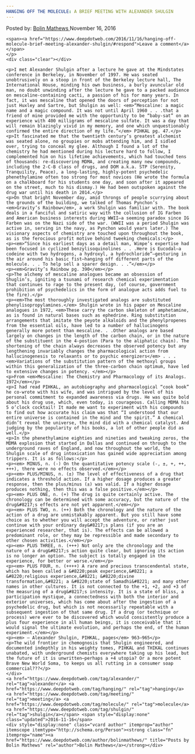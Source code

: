```yaml
---
HANGING OFF THE MOLECULE: A BRIEF MEETING WITH ALEXANDER SHULGIN
---
```

<article class="post-listing post-16430 post type-post status-publish format-standard has-post-thumbnail hentry  tag-alexander tag-hanging tag-meeting tag-molecule tag-shulgin">
    <div class="post-inner">
        <span>Posted by: <a href="https://www.deepdotweb.com/author/bolinmathews/" title="">Bolin Mathews </a></span>
    <span>November 16, 2016</span>
    
    <span><a href="https://www.deepdotweb.com/2016/11/16/hanging-off-molecule-brief-meeting-alexander-shulgin/#respond">Leave a comment</a></span>
    </p>
    <div class="clear"></div>
    
    <p>I met Alexander Shulgin after a lecture he gave at the Mindstates conference in Berkeley, in November of 1997. He was seated unobtrusively on a stoop in front of the Berkeley lecture hall, The International House, minding his own business, a burly avuncular old man, no doubt unwinding after the lecture he gave to a packed audience on mescaline-containing cacti, a passion of his for many years. In fact, it was mescaline that opened the doors of perception for not just Huxley and Sartre, but Shulgin as well: <em>“Mescaline: a magic name and a magic compound. It was not until April 1960 . . .that a friend of mine provided me with the opportunity to be “baby-sat” on an experience with 400 milligrams of mescaline sulfate. It was a day that will remain blazingly vivid in my memory, and one which unquestionably confirmed the entire direction of my life.”</em> PIHKAL pg. 47.</p>
    <p>It fascinated me that the twentieth century’s greatest alchemist was seated alone, no groupies or mobs attending him, and I sidled over, trying to conceal my glee. Although I found a lot of the chemistry he had mentioned during his lecture hard to follow, I complemented him on his lifetime achievements, which had touched tens of thousands: re-discovering MDMA, and creating many new compounds, including the 2-C-B class of drugs, and DOM a.k.a. STP (Serenity, Tranquility, Peace), a long-lasting, highly-potent psychedelic phenethylamine often too strong for most novices (He wrote the formula on a chalkboard for his students one day, and soon after it appeared on the street, much to his dismay.) He had been outspoken against the drug war until his death in 2014.</p>
    <p>On that bright November day, amid throngs of people scurrying about the grounds of the building, we talked of Thomas Pynchon’s <em>Gravity’s Rainbow</em>, a work Shulgin was familiar with. The book deals in a fanciful and satiric way with the collusion of IG Farben and American business interests during WWII—a seeming paradox since IG Farben was on the Nazi side of the war. (WWII was a period Shulgin was active in, serving in the navy, as Pynchon would years later.) The visionary aspects of chemistry are touched upon throughout the book, as is the ferocious profit motive behind tweeking chemicals:</p>
    <p><em>“Since his earliest days as a detail man, Wimpe’s expertise had been focused in cyclized benzylisoquinolines . . .Here is Eucodal—a codeine with two hydrogens, a hydroxyl, a hydrochloride”—gesturing in the air around his basic fist—hanging off different parts of the molecule. . . To help sell a sparer design. . .”</em></p>
    <p><em>Gravity’s Rainbow pg. 390</em></p>
    <p>The alchemy of mescaline analogues became an obsession of Shuglin’s, igniting a tsunami of research chemical experimentation that continues to rage to the present day, (of course, government prohibition of psychedelics in the form of analogue acts adds fuel to the fire).</p>
    <p><em>The most thoroughly investigated analogs are substituted phenylisopropylamines.</em> Shulgin wrote in his paper on Mescaline analogues in 1972, <em>These carry the carbon skeleton of amphetamine, as is found in natural bases such as ephedrine. Ring substitution arrangements that imitate the peyote alkaloids and the phenylpropenes from the essential oils, have led to a number of hallucinogens generally more potent than mescaline. . .Other analogs are based largely on changes in the length of the carbon chain, or in the nature of the substituent in the 4-postion (Para to the aliphatic chain). The shortening of the chain always decreases the observed potency but any lengthening invariably changes the pharmacological action from hallucinogenesis to relaxants or to psychic energizers</em> . . .<em>Variations of the substitution pattern of the methoxyl groups within this generalization of the three-carbon chain optimum, have led to extensive changes in potency. </em></p>
    <p>From <em>Mescaline: The Chemistry and Pharmacology of its Analogs. 1972</em></p>
    <p>I had read PIHKAL, an autobiography and pharmacological “cook book” he co-wrote with his wife, and was intrigued by the level of his personal commitment to expanded awareness via drugs. He was quite bold about his drug use, which, even today, is courageous. Calling MDMA his 5 o’clock cocktail! It made me want to experiment with his compounds to find out how accurate his claim was that “I understood that our entire universe is contained in the mind and the spirit.” A chemical didn’t reveal the universe, the mind did with a chemical catalyst. And judging by the popularity of his books, a lot of other people did as well.</p>
    <p>In the phenethylamine eighties and nineties and tweaking zeros, the MDMA explosion that started in Dallas and continued on through to the underground raves of England, and now throughout the world, the Shulgin scale of drug intoxication has gained wide appreciation among trippers. It is as follows:</p>
    <p><em> MINUS, n. (-) On the quantitative potency scale (-, ±, +, ++, +++), there were no effects observed.</em></p>
    <p><em> PLUS/MINUS, n. (±) The level of effectiveness of a drug that indicates a threshold action. If a higher dosage produces a greater response, then the plus/minus (±) was valid. If a higher dosage produces nothing, then this was a false positive.</em></p>
    <p><em> PLUS ONE, n. (+) The drug is quite certainly active. The chronology can be determined with some accuracy, but the nature of the drug&#8217;s effects are not yet apparent.</em></p>
    <p><em> PLUS TWO, n. (++) Both the chronology and the nature of the action of a drug are unmistakably apparent. But you still have some choice as to whether you will accept the adventure, or rather just continue with your ordinary day&#8217;s plans (if you are an experienced researcher, that is). The effects can be allowed a predominant role, or they may be repressible and made secondary to other chosen activities.</em></p>
    <p><em> PLUS THREE, n. (+++) Not only are the chronology and the nature of a drug&#8217;s action quite clear, but ignoring its action is no longer an option. The subject is totally engaged in the experience, for better or worse.</em></p>
    <p><em> PLUS FOUR, n. (++++) A rare and precious transcendental state, which has been called a &#8220;peak experience,&#8221; a &#8220;religious experience,&#8221; &#8220;divine transformation,&#8221; a &#8220;state of Samadhi&#8221; and many other names in other cultures. It is not connected to the +1, +2, and +3 of the measuring of a drug&#8217;s intensity. It is a state of bliss, a participation mystique, a connectedness with both the interior and exterior universes, which has come about after the ingestion of a psychedelic drug, but which is not necessarily repeatable with a subsequent ingestion of that same drug. If a drug (or technique or process) were ever to be discovered which would consistently produce a plus four experience in all human beings, it is conceivable that it would signal the ultimate evolution, and perhaps the end, of the human experiment.</em></p>
    <p><em> — Alexander Shulgin, PIHKAL, pages</em> 963–965</p>
    <p>The wild frontier in chemognosis that Shulgin engineered, and documented indepthly in his weighty tomes, PIHKAL and THIKAL continues unabated, with underground chemists everywhere taking up his lead, but the future of it is unwritten—perhaps a +4 utopia? Or a more potent Brave New World Soma, to keeps us all rutting in a consumer soap commercial???</p>
    </div>
    <a href="https://www.deepdotweb.com/tag/alexander/" rel="tag">alexander</a> <a href="https://www.deepdotweb.com/tag/hanging/" rel="tag">hanging</a> <a href="https://www.deepdotweb.com/tag/meeting/" rel="tag">meeting</a> <a href="https://www.deepdotweb.com/tag/molecule/" rel="tag">molecule</a> <a href="https://www.deepdotweb.com/tag/shulgin/" rel="tag">shulgin</a></span> <span style="display:none" class="updated">2016-11-16</span>
    <div style="display:none" class="vcard author" itemprop="author" itemscope itemtype="http://schema.org/Person"><strong class="fn" itemprop="name"><a href="https://www.deepdotweb.com/author/bolinmathews/" title="Posts by Bolin Mathews" rel="author">Bolin Mathews</a></strong></div>
    
